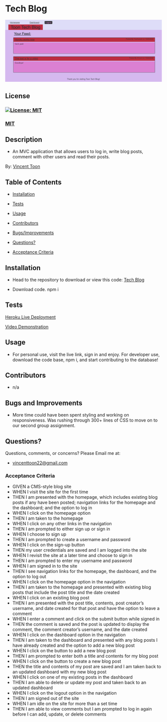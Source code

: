 # Tech Blog

![Picture of Home Page](./assets/images/homepage.jpg)

## License
### [![License: MIT](https://img.shields.io/badge/License-MIT-yellow.svg)](https://opensource.org/licenses/MIT)
### [MIT](https://opensource.org/licenses/MIT)

## Description

* An MVC application that allows users to log in, write blog posts, comment with other users and read their posts.

By: [Vincent Toon](https://github.com/Vincenttoon)

## Table of Contents

* [Installation](#installation)

* [Tests](#tests)

* [Usage](#usage)  

* [Contributors](#contributors)

* [Bugs/Improvements](#bugs-and-improvements)

* [Questions?](#questions)

* [Acceptance Criteria](#acceptance-criteria)

## Installation

* Head to the repository to download or view this code: [Tech Blog](https://github.com/Vincenttoon/rainforest-tree-blog)

* Download code. npm i

## Tests
[Heroku Live Deployment](https://arcane-lake-94279.herokuapp.com/dashboard/)

[Video Demonstration](https://drive.google.com/file/d/1W-IM9lEkvubzaKUBBBGGsHgrxXiWL-aP/view)

## Usage

* For personal use, visit the live link, sign in and enjoy. For developer use, download the code base, npm i, and start contributing to the database!

## Contributors

* n/a

## Bugs and Improvements

* More time could have been spent styling and working on responsiveness. Was rushing through 300+ lines of CSS to move on to our second group assignment.

## Questions?

Questions, comments, or concerns? Please Email me at:
* vincenttoon22@gmail.com

### Acceptance Criteria
- GIVEN a CMS-style blog site
- WHEN I visit the site for the first time
- THEN I am presented with the homepage, which includes existing blog posts if any have been posted; navigation links for the homepage and the dashboard; and the option to log in
- WHEN I click on the homepage option
- THEN I am taken to the homepage
- WHEN I click on any other links in the navigation
- THEN I am prompted to either sign up or sign in
- WHEN I choose to sign up
- THEN I am prompted to create a username and password
- WHEN I click on the sign-up button
- THEN my user credentials are saved and I am logged into the site
- WHEN I revisit the site at a later time and choose to sign in
- THEN I am prompted to enter my username and password
- WHEN I am signed in to the site
- THEN I see navigation links for the homepage, the dashboard, and the option to log out
- WHEN I click on the homepage option in the navigation
- THEN I am taken to the homepage and presented with existing blog posts that include the post title and the date created
- WHEN I click on an existing blog post
- THEN I am presented with the post title, contents, post creator’s username, and date created for that post and have the option to leave a comment
- WHEN I enter a comment and click on the submit button while signed in
- THEN the comment is saved and the post is updated to display the comment, the comment creator’s username, and the date created
- WHEN I click on the dashboard option in the navigation
- THEN I am taken to the dashboard and presented with any blog posts I have already created and the option to add a new blog post
- WHEN I click on the button to add a new blog post
- THEN I am prompted to enter both a title and contents for my blog post
- WHEN I click on the button to create a new blog post
- THEN the title and contents of my post are saved and I am taken back to an updated dashboard with my new blog post
- WHEN I click on one of my existing posts in the dashboard
- THEN I am able to delete or update my post and taken back to an updated dashboard
- WHEN I click on the logout option in the navigation
- THEN I am signed out of the site
- WHEN I am idle on the site for more than a set time
- THEN I am able to view comments but I am prompted to log in again before I can add, update, or delete comments